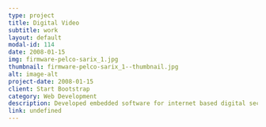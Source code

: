 ```yaml
---
type: project
title: Digital Video
subtitle: work
layout: default
modal-id: 114
date: 2008-01-15
img: firmware-pelco-sarix_1.jpg
thumbnail: firmware-pelco-sarix_1--thumbnail.jpg
alt: image-alt
project-date: 2008-01-15
client: Start Bootstrap
category: Web Development
description: Developed embedded software for internet based digital security cameras including low level components.
link: undefined
---
```

